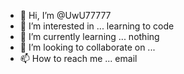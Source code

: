 - 👋 Hi, I’m @UwU77777
- 👀 I’m interested in ... learning to code
- 🌱 I’m currently learning ... nothing
- 💞️ I’m looking to collaborate on ...
- 📫 How to reach me ... email

<!---
UwU77777/UwU77777 is a ✨ special ✨ repository because its `README.md` (this file) appears on your GitHub profile.
You can click the Preview link to take a look at your changes.
--->
